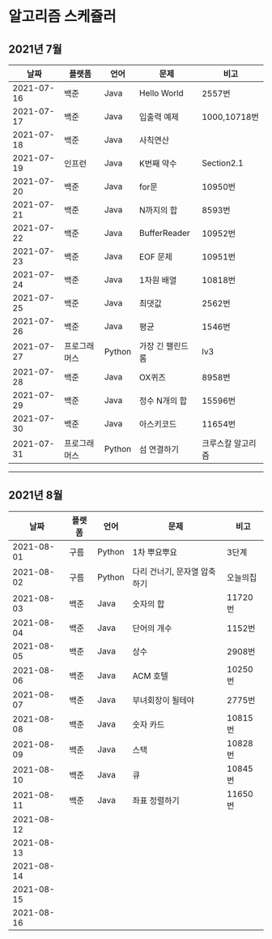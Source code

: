 # 알고리즘 스케쥴러

## 2021년 7월

| 날짜       | 플랫폼       | 언어   | 문제             | 비고              |
| ---------- | ------------ | ------ | ---------------- | ----------------- |
| 2021-07-16 | 백준         | Java   | Hello World      | 2557번            |
| 2021-07-17 | 백준         | Java   | 입출력 예제      | 1000,10718번      |
| 2021-07-18 | 백준         | Java   | 사칙연산         |                   |
| 2021-07-19 | 인프런       | Java   | K번째 약수       | Section2.1        |
| 2021-07-20 | 백준         | Java   | for문            | 10950번           |
| 2021-07-21 | 백준         | Java   | N까지의 합       | 8593번            |
| 2021-07-22 | 백준         | Java   | BufferReader     | 10952번           |
| 2021-07-23 | 백준         | Java   | EOF 문제         | 10951번           |
| 2021-07-24 | 백준         | Java   | 1차원 배열       | 10818번           |
| 2021-07-25 | 백준         | Java   | 최댓값           | 2562번            |
| 2021-07-26 | 백준         | Java   | 평균             | 1546번            |
| 2021-07-27 | 프로그래머스 | Python | 가장 긴 팰린드롬 | lv3               |
| 2021-07-28 | 백준         | Java   | OX퀴즈           | 8958번            |
| 2021-07-29 | 백준         | Java   | 정수 N개의 합    | 15596번           |
| 2021-07-30 | 백준         | Java   | 아스키코드       | 11654번           |
| 2021-07-31 | 프로그래머스 | Python | 섬 연결하기      | 크루스칼 알고리즘 |

----

## 2021년 8월

| 날짜       | 플랫폼 | 언어   | 문제                         | 비고     |
| ---------- | ------ | ------ | ---------------------------- | -------- |
| 2021-08-01 | 구름   | Python | 1차 뿌요뿌요                 | 3단계    |
| 2021-08-02 | 구름   | Python | 다리 건너기, 문자열 압축하기 | 오늘의집 |
| 2021-08-03 | 백준   | Java   | 숫자의 합                    | 11720번  |
| 2021-08-04 | 백준   | Java   | 단어의 개수                  | 1152번   |
| 2021-08-05 | 백준   | Java   | 상수                         | 2908번   |
| 2021-08-06 | 백준   | Java   | ACM 호텔                     | 10250번  |
| 2021-08-07 | 백준   | Java   | 부녀회장이 될테야            | 2775번   |
| 2021-08-08 | 백준   | Java   | 숫자 카드                    | 10815번  |
| 2021-08-09 | 백준   | Java   | 스택                         | 10828번  |
| 2021-08-10 | 백준   | Java   | 큐                           | 10845번  |
| 2021-08-11 | 백준   | Java   | 좌표 정렬하기                | 11650번  |
| 2021-08-12 |        |        |                              |          |
| 2021-08-13 |        |        |                              |          |
| 2021-08-14 |        |        |                              |          |
| 2021-08-15 |        |        |                              |          |
| 2021-08-16 |        |        |                              |          |

